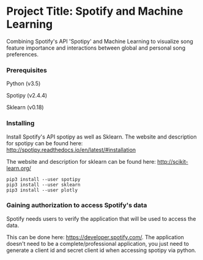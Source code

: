 # Project Title: Spotify and Machine Learning
Combining Spotify's API 'Spotipy' and Machine Learning to visualize song feature importance and interactions between global and personal song preferences.  

### Prerequisites

Python (v3.5)

Spotipy (v2.4.4)

Sklearn (v0.18)


### Installing

Install Spotify's API spotipy as well as Sklearn. 
The website and description for spotipy can be found here: http://spotipy.readthedocs.io/en/latest/#installation

The website and description for sklearn can be found here:
http://scikit-learn.org/

```
pip3 install --user spotipy
pip3 install --user sklearn
pip3 install --user plotly
```

### Gaining authorization to access Spotify's data

Spotify needs users to verify the application that will be used to access the data.

This can be done here: https://developer.spotify.com/. The application doesn't need
to be a complete/professional application, you just need to generate a client id and
secret client id when accessing spotipy via python.




